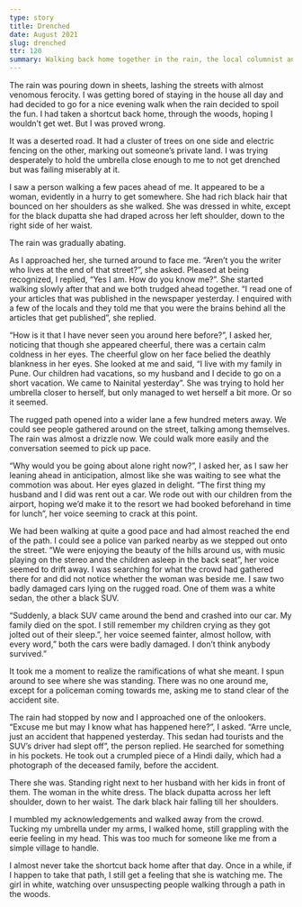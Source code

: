 ```yaml
---
type: story
title: Drenched
date: August 2021
slug: drenched
ttr: 120
summary: Walking back home together in the rain, the local columnist and a lonely woman on the street strike up a conversation about the woman's holiday on the moutainside. But, appearances are deceptive, right?
---
```


The rain was pouring down in sheets, lashing the streets with almost venomous ferocity. I was getting bored of staying in the house all day and had decided to go for a nice evening walk when the rain decided to spoil the fun. I had taken a shortcut back home, through the woods, hoping I wouldn’t get wet. But I was proved wrong.

It was a deserted road. It had a cluster of trees on one side and electric fencing on the other, marking out someone’s private land. I was trying desperately to hold the umbrella close enough to me to not get drenched but was failing miserably at it.

I saw a person walking a few paces ahead of me. It appeared to be a woman, evidently in a hurry to get somewhere. She had rich black hair that bounced on her shoulders as she walked. She was dressed in white, except for the black dupatta she had draped across her left shoulder, down to the right side of her waist.

The rain was gradually abating.

As I approached her, she turned around to face me. “Aren’t you the writer who lives at the end of that street?”, she asked. Pleased at being recognized, I replied, “Yes I am. How do you know me?”. She started walking slowly after that and we both trudged ahead together. “I read one of your articles that was published in the newspaper yesterday. I enquired with a few of the locals and they told me that you were the brains behind all the articles that get published”, she replied.

“How is it that I have never seen you around here before?”, I asked her, noticing that though she appeared cheerful, there was a certain calm coldness in her eyes. The cheerful glow on her face belied the deathly blankness in her eyes. She looked at me and said, “I live with my family in Pune. Our children had vacations, so my husband and I decide to go on a short vacation. We came to Nainital yesterday”. She was trying to hold her umbrella closer to herself, but only managed to wet herself a bit more. Or so it seemed.

The rugged path opened into a wider lane a few hundred meters away. We could see people gathered around on the street, talking among themselves. The rain was almost a drizzle now. We could walk more easily and the conversation seemed to pick up pace.

“Why would you be going about alone right now?”, I asked her, as I saw her leaning ahead in anticipation, almost like she was waiting to see what the commotion was about. Her eyes glazed in delight. “The first thing my husband and I did was rent out a car. We rode out with our children from the airport, hoping we’d make it to the resort we had booked beforehand in time for lunch”, her voice seeming to crack at this point.

We had been walking at quite a good pace and had almost reached the end of the path. I could see a police van parked nearby as we stepped out onto the street. ”We were enjoying the beauty of the hills around us, with music playing on the stereo and the children asleep in the back seat”, her voice seemed to drift away. I was searching for what the crowd had gathered there for and did not notice whether the woman was beside me. I saw two badly damaged cars lying on the rugged road. One of them was a white sedan, the other a black SUV.

“Suddenly, a black SUV came around the bend and crashed into our car. My family died on the spot. I still remember my children crying as they got jolted out of their sleep.”, her voice seemed fainter, almost hollow, with every word,” both the cars were badly damaged. I don’t think anybody survived.”

It took me a moment to realize the ramifications of what she meant. I spun around to see where she was standing. There was no one around me, except for a policeman coming towards me, asking me to stand clear of the accident site.

The rain had stopped by now and I approached one of the onlookers. “Excuse me but may I know what has happened here?”, I asked. “Arre uncle, just an accident that happened yesterday. This sedan had tourists and the SUV’s driver had slept off”, the person replied. He searched for something in his pockets. He took out a crumpled piece of a Hindi daily, which had a photograph of the deceased family, before the accident.

There she was. Standing right next to her husband with her kids in front of them. The woman in the white dress. The black dupatta across her left shoulder, down to her waist. The dark black hair falling till her shoulders.

I mumbled my acknowledgements and walked away from the crowd. Tucking my umbrella under my arms, I walked home, still grappling with the eerie feeling in my head. This was too much for someone like me from a simple village to handle.

I almost never take the shortcut back home after that day. Once in a while, if I happen to take that path, I still get a feeling that she is watching me. The girl in white, watching over unsuspecting people walking through a path in the woods.
